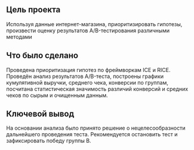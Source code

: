 ## Цель проекта

Используя данные интернет-магазина, приоритизировать гипотезы, произвести оценку результатов A/B-тестирования различными методами

## Что было сделано

Проведена приоритизация гипотез по фреймворкам ICE и RICE. Проведён анализ результатов A/B-теста, построены графики кумулятивной выручки, среднего чека, конверсии по группам, посчитана статистическая значимость различий конверсий и средних чеков по сырым и очищенным данным.

## Ключевой вывод

На основании анализа было принято решение о нецелесообразности дальнейшего проведения теста.
Рекомендуется остановить тест и зафиксировать победу группы B.
